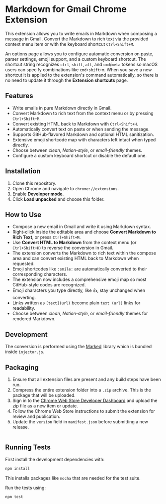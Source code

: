 # Markdown for Gmail Chrome Extension

This extension allows you to write emails in Markdown when composing a message in Gmail. Convert the Markdown to rich text via the provided context menu item or with the keyboard shortcut `Ctrl+Shift+M`.


An options page allows you to configure automatic conversion on paste, parser settings, emoji support, and a custom keyboard shortcut. The shortcut string recognizes `ctrl`, `shift`, `alt`, and `cmd`/`meta` tokens so macOS users can specify combinations like `cmd+shift+m`. When you save a new shortcut it is applied to the extension's command automatically, so there is no need to update it through the **Extension shortcuts** page.

## Features
- Write emails in pure Markdown directly in Gmail.
- Convert Markdown to rich text from the context menu or by pressing `Ctrl+Shift+M`.
- Convert existing HTML back to Markdown with `Ctrl+Shift+H`.
- Automatically convert text on paste or when sending the message.
- Supports GitHub‑flavored Markdown and optional HTML sanitization.
- Extensive emoji shortcode map with characters left intact when typed directly.
- Choose between *clean*, *Notion-style*, or *email-friendly* themes.
- Configure a custom keyboard shortcut or disable the default one.

## Installation
1. Clone this repository.
2. Open Chrome and navigate to `chrome://extensions`.
3. Enable **Developer mode**.
4. Click **Load unpacked** and choose this folder.

## How to Use
- Compose a new email in Gmail and write it using Markdown syntax.
- Right-click inside the editable area and choose **Convert Markdown to Rich Text**, or press `Ctrl+Shift+M`.
- Use **Convert HTML to Markdown** from the context menu (or `Ctrl+Shift+H`) to reverse the conversion in Gmail.
- The extension converts the Markdown to rich text within the compose area and can convert existing HTML back to Markdown when requested.
- Emoji shortcodes like `:smile:` are automatically converted to their corresponding characters.
- The extension now includes a comprehensive emoji map so most GitHub-style codes are recognized.
- Emoji characters you type directly, like 👍, stay unchanged when converting.
- Links written as `[text](url)` become plain `text (url)` links for readability.
- Choose between *clean*, *Notion-style*, or *email-friendly* themes for rendered Markdown.

## Development
The conversion is performed using the [Marked](https://github.com/markedjs/marked) library which is bundled inside `injector.js`.


## Packaging
1. Ensure that all extension files are present and any build steps have been run.
2. Compress the entire extension folder into a `.zip` archive. This is the package that will be uploaded.
3. Sign in to the [Chrome Web Store Developer Dashboard](https://chrome.google.com/webstore/devconsole) and upload the zip file as a new item or update.
4. Follow the Chrome Web Store instructions to submit the extension for review and publication.
5. Update the `version` field in `manifest.json` before submitting a new release.

![Gmail Markdown conversion example](data:image/png;base64,iVBORw0KGgoAAAANSUhEUgAAAAEAAAABCAQAAAC1HAwCAAAAC0lEQVR42mP8/x8AAwMB/6XdvFUAAAAASUVORK5CYII=)
## Running Tests
First install the development dependencies with:
```bash
npm install
```
This installs packages like `mocha` that are needed for the test suite.

Run the tests using:
```bash
npm test
```

![Gmail Markdown conversion example](data:image/png;base64,iVBORw0KGgoAAAANSUhEUgAAAAEAAAABCAQAAAC1HAwCAAAAC0lEQVR42mP8/x8AAwMB/6XdvFUAAAAASUVORK5CYII=)

